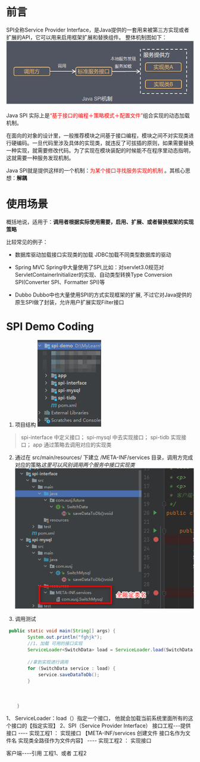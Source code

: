 # 前言
SPI全称Service Provider Interface，是Java提供的一套用来被第三方实现或者扩展的API，它可以用来启用框架扩展和替换组件。
整体机制图如下：
![](../2.SPI机制/img/2023-02-16-11-42-35.png)


Java SPI 实际上是<font color="red">“基于接口的编程＋策略模式＋配置文件”</font>组合实现的动态加载机制。

在面向的对象的设计里，一般推荐模块之间基于接口编程，模块之间不对实现类进行硬编码。一旦代码里涉及具体的实现类，就违反了可拔插的原则，如果需要替换一种实现，就需要修改代码。为了实现在模块装配的时候能不在程序里动态指明，这就需要一种服务发现机制。

Java SPI就是提供这样的一个机制：<font color="red">为某个接口寻找服务实现的机制</font>
。其核心思想：**解耦**



# 使用场景
概括地说，适用于：**调用者根据实际使用需要，启用、扩展、或者替换框架的实现策略**

比较常见的例子：

- 数据库驱动加载接口实现类的加载
JDBC加载不同类型数据库的驱动

- Spring MVC
Spring中大量使用了SPI,比如：对servlet3.0规范对ServletContainerInitializer的实现、自动类型转换Type Conversion SPI(Converter SPI、Formatter SPI)等
- Dubbo
Dubbo中也大量使用SPI的方式实现框架的扩展, 不过它对Java提供的原生SPI做了封装，允许用户扩展实现Filter接口

# SPI Demo Coding
1. 项目结构
![](./img/2023-02-16-15-28-31.png)
>spi-interface 中定义接口；
spi-mysql 中去实现接口；
spi-tidb 实现接口；
app 通过策略去调用对应的实现类


2. 通过在 src/main/resources/ 下建立 /META-INF/services 目录，调用方完成对应的策略*这里可以风别调用两个服务中接口实现类*
![](./img/2023-02-16-15-32-12.png)


3. 调用测试
```java
 public static void main(String[] args) {
        System.out.println("fghjk");
        //1、加载 可用的接口实现
        ServiceLoader<SwitchData> load = ServiceLoader.load(SwitchData.class);

        //拿到实现进行调用
        for (SwitchData service : load) {
            service.saveDataToDb();
        }
       

        
    }
```

1、 ServiceLoader：load（）指定一个接口，
 他就会加载当前系统里面所有的这个接口的【指定实现】
2、SPI（Service Provider Interface）
接口工程---提供接口
---- 实现工程1  ： 实现接口 【META-INF/services 创建文件  接口名作为文件名  实现类全路径作为文件内容】
---- 实现工程2  ： 实现接口
<p>
<p>
客户端----引用 工程1、或者 工程2